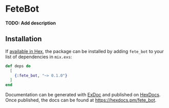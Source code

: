 # FeteBot

**TODO: Add description**

## Installation

If [available in Hex](https://hex.pm/docs/publish), the package can be installed
by adding `fete_bot` to your list of dependencies in `mix.exs`:

```elixir
def deps do
  [
    {:fete_bot, "~> 0.1.0"}
  ]
end
```

Documentation can be generated with [ExDoc](https://github.com/elixir-lang/ex_doc)
and published on [HexDocs](https://hexdocs.pm). Once published, the docs can
be found at <https://hexdocs.pm/fete_bot>.


